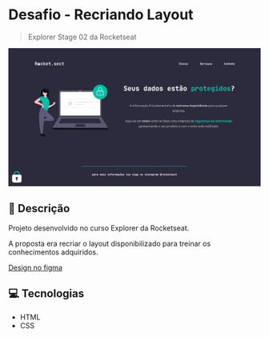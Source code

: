 # Desafio - Recriando Layout

> Explorer Stage 02 da Rocketseat

![preview](./images/preview.png)

## 📝 Descrição
Projeto desenvolvido no curso Explorer da Rocketseat. 

A proposta era recriar o layout disponibilizado para treinar os conhecimentos adquiridos.

[Design no figma](https://www.figma.com/file/EdKjPWjC8ZlbnH4XzTObv2/Explorer/duplicate)


## 💻 Tecnologias 
- HTML
- CSS
